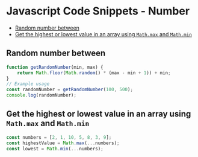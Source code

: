 # Javascript Code Snippets - Number

<!-- TOC -->

- [Random number between](#random-number-between)
- [Get the highest or lowest value in an array using `Math.max` and `Math.min`](#get-the-highest-or-lowest-value-in-an-array-using-mathmax-and-mathmin)

<!-- /TOC -->

<a id="markdown-random-number-between" name="random-number-between"></a>

## Random number between

```js
function getRandomNumber(min, max) {
    return Math.floor(Math.random() * (max - min + 1)) + min;
}
// Example usage
const randomNumber = getRandomNumber(100, 500);
console.log(randomNumber);
```

<a id="markdown-get-the-highest-or-lowest-value-in-an-array-using-mathmax-and-mathmin" name="get-the-highest-or-lowest-value-in-an-array-using-mathmax-and-mathmin"></a>

## Get the highest or lowest value in an array using `Math.max` and `Math.min`
```js
const numbers = [2, 1, 10, 5, 8, 3, 9];
const highestValue = Math.max(...numbers);
const lowest = Math.min(...numbers);
```
